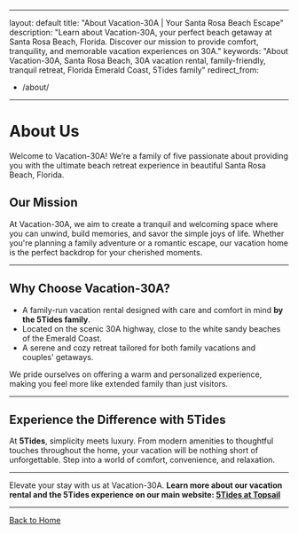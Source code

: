 
---
layout: default
title: "About Vacation-30A | Your Santa Rosa Beach Escape"
description: "Learn about Vacation-30A, your perfect beach getaway at Santa Rosa Beach, Florida. Discover our mission to provide comfort, tranquility, and memorable vacation experiences on 30A."
keywords: "About Vacation-30A, Santa Rosa Beach, 30A vacation rental, family-friendly, tranquil retreat, Florida Emerald Coast, 5Tides family"
redirect_from:
  - /about/
---

# About Us

Welcome to Vacation-30A! We’re a family of five passionate about providing you with the ultimate beach retreat experience in beautiful Santa Rosa Beach, Florida. 

## **Our Mission**
At Vacation-30A, we aim to create a tranquil and welcoming space where you can unwind, build memories, and savor the simple joys of life. Whether you're planning a family adventure or a romantic escape, our vacation home is the perfect backdrop for your cherished moments.

---

## **Why Choose Vacation-30A?**
- A family-run vacation rental designed with care and comfort in mind **by the 5Tides family**.
- Located on the scenic 30A highway, close to the white sandy beaches of the Emerald Coast.
- A serene and cozy retreat tailored for both family vacations and couples' getaways.

We pride ourselves on offering a warm and personalized experience, making you feel more like extended family than just visitors. 

---

## **Experience the Difference with 5Tides**
At **5Tides**, simplicity meets luxury. From modern amenities to thoughtful touches throughout the home, your vacation will be nothing short of unforgettable. Step into a world of comfort, convenience, and relaxation.

---

Elevate your stay with us at Vacation-30A. **Learn more about our vacation rental and the 5Tides experience on our main website: [5Tides at Topsail](https://5tidesfl.com)**

---

[Back to Home](./)


